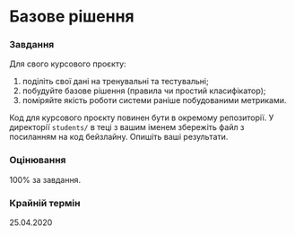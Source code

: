 # Базове рішення

### Завдання

Для свого курсового проєкту:
1. поділіть свої дані на тренувальні та тестувальні;
2. побудуйте базове рішення (правила чи простий класифікатор);
3. поміряйте якість роботи системи раніше побудованими метриками.

Код для курсового проєкту повинен бути в окремому репозиторії. У директорії `students/` в теці з вашим іменем збережіть файл з посиланням на код бейзлайну. Опишіть ваші результати.

### Оцінювання

100% за завдання.

### Крайній термін

25.04.2020
